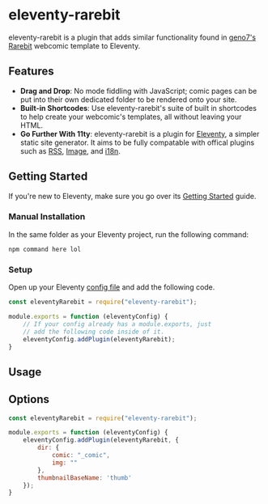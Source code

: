 # eleventy-rarebit

eleventy-rarebit is a plugin that adds similar functionality found in [geno7's](https://geno7.neocities.org/) [Rarebit](https://rarebit.neocities.org/) webcomic template to Eleventy.

## Features

- **Drag and Drop**: No mode fiddling with JavaScript; comic pages can be put into their own dedicated folder to be rendered onto your site.
- **Built-in Shortcodes**: Use eleventy-rarebit's suite of built in shortcodes to help create your webcomic's templates, all without leaving your HTML.
- **Go Further With 11ty**: eleventy-rarebit is a plugin for [Eleventy](https://www.11ty.dev/), a simpler static site generator. It aims to be fully compatable with offical plugins such as [RSS](https://www.11ty.dev/docs/plugins/rss/), [Image](https://www.11ty.dev/docs/plugins/image/), and [i18n](https://www.11ty.dev/docs/plugins/i18n/).

## Getting Started

If you're new to Eleventy, make sure you go over its [Getting Started](https://www.11ty.dev/docs/getting-started/) guide.

### Manual Installation 

In the same folder as your Eleventy project, run the following command:

```
npm command here lol
```

### Setup

Open up your Eleventy [config file](https://www.11ty.dev/docs/config/) and add the following code.

```js
const eleventyRarebit = require("eleventy-rarebit");

module.exports = function (eleventyConfig) {
	// If your config already has a module.exports, just
	// add the following code inside of it.
	eleventyConfig.addPlugin(eleventyRarebit);
}
```

## Usage

## Options

```js
const eleventyRarebit = require("eleventy-rarebit");

module.exports = function (eleventyConfig) {
	eleventyConfig.addPlugin(eleventyRarebit, {
		dir: {
			comic: "_comic",
			img: ""
		},
		thumbnailBaseName: 'thumb'
	});
}
```